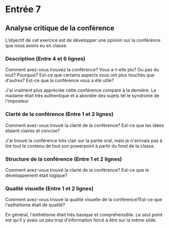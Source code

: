 # Entrée 7
## Analyse critique de la conférence

L’objectif de cet exercice est de développer une opinion sur la conférence que nous avons eu en classe. 

### Description (Entre 4 et 6 lignes)
Comment avez-vous trouvez la conférence? Vous a-t-elle plu? Ou pas du tout? Pourquoi? Est-ce que certains aspects vous ont plus touchés que d'autres? Est-ce que la conférence vous a été utile?

J'ai vraiment plus appréciée cette conférence comparé à la dernière. La madame était très authentique et a abordée des sujets tel le syndrome de l'imposteur

### Clarté de la conférence (Entre 1 et 2 lignes)
Comment avez-vous trouvé la clarté de la conférence? Est-ce que les idées étaient claires et concise?

J'ai trouvé la conférence très clair sur la partie oral, mais je n'arrivais pas à lire tout le contenu de tout son powerpoint à partir du fond de la classe.

### Structure de la conférence (Entre 1 et 2 lignes)
Comment avez-vous trouvé la clarté de la conférence? Est-ce que le développement était logique?

### Qualité visuelle (Entre 1 et 2 lignes)
Comment avez-vous trouvé la qualité visuelle de la conférence?Est-ce que l'esthétisme était de qualité?

En général, l'esthétisme était très basique et compréhensible. Le seul point est qu'il y avais un peu trop d'information forcé à être sur la même slide.


